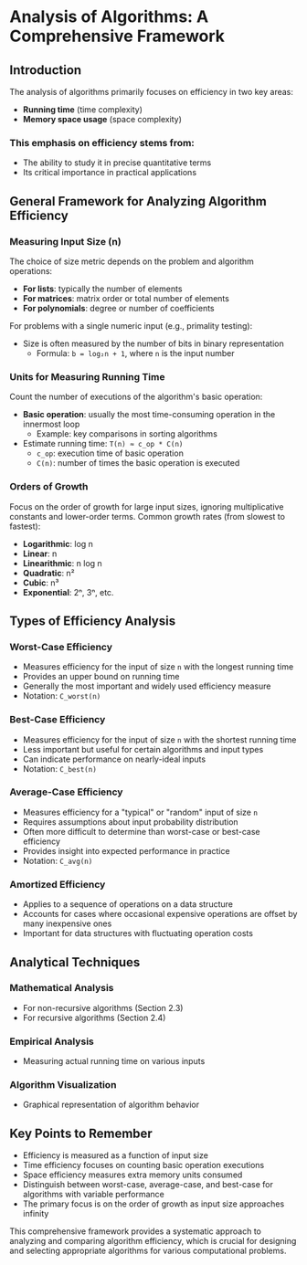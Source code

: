 # Analysis of Algorithms: A Comprehensive Framework

## Introduction
The analysis of algorithms primarily focuses on efficiency in two key areas:
- **Running time** (time complexity)
- **Memory space usage** (space complexity)

### This emphasis on efficiency stems from:
- The ability to study it in precise quantitative terms
- Its critical importance in practical applications

## General Framework for Analyzing Algorithm Efficiency

### Measuring Input Size (n)
The choice of size metric depends on the problem and algorithm operations:
- **For lists**: typically the number of elements
- **For matrices**: matrix order or total number of elements
- **For polynomials**: degree or number of coefficients

For problems with a single numeric input (e.g., primality testing):
- Size is often measured by the number of bits in binary representation
  - Formula: `b = log₂n + 1`, where `n` is the input number

### Units for Measuring Running Time
Count the number of executions of the algorithm's basic operation:
- **Basic operation**: usually the most time-consuming operation in the innermost loop
  - Example: key comparisons in sorting algorithms
- Estimate running time: `T(n) ≈ c_op * C(n)`
  - `c_op`: execution time of basic operation
  - `C(n)`: number of times the basic operation is executed

### Orders of Growth
Focus on the order of growth for large input sizes, ignoring multiplicative constants and lower-order terms. Common growth rates (from slowest to fastest):
- **Logarithmic**: log n
- **Linear**: n
- **Linearithmic**: n log n
- **Quadratic**: n²
- **Cubic**: n³
- **Exponential**: 2ⁿ, 3ⁿ, etc.

## Types of Efficiency Analysis

### Worst-Case Efficiency
- Measures efficiency for the input of size `n` with the longest running time
- Provides an upper bound on running time
- Generally the most important and widely used efficiency measure
- Notation: `C_worst(n)`

### Best-Case Efficiency
- Measures efficiency for the input of size `n` with the shortest running time
- Less important but useful for certain algorithms and input types
- Can indicate performance on nearly-ideal inputs
- Notation: `C_best(n)`

### Average-Case Efficiency
- Measures efficiency for a "typical" or "random" input of size `n`
- Requires assumptions about input probability distribution
- Often more difficult to determine than worst-case or best-case efficiency
- Provides insight into expected performance in practice
- Notation: `C_avg(n)`

### Amortized Efficiency
- Applies to a sequence of operations on a data structure
- Accounts for cases where occasional expensive operations are offset by many inexpensive ones
- Important for data structures with fluctuating operation costs

## Analytical Techniques

### Mathematical Analysis
- For non-recursive algorithms (Section 2.3)
- For recursive algorithms (Section 2.4)

### Empirical Analysis
- Measuring actual running time on various inputs

### Algorithm Visualization
- Graphical representation of algorithm behavior

## Key Points to Remember
- Efficiency is measured as a function of input size
- Time efficiency focuses on counting basic operation executions
- Space efficiency measures extra memory units consumed
- Distinguish between worst-case, average-case, and best-case for algorithms with variable performance
- The primary focus is on the order of growth as input size approaches infinity

This comprehensive framework provides a systematic approach to analyzing and comparing algorithm efficiency, which is crucial for designing and selecting appropriate algorithms for various computational problems.

